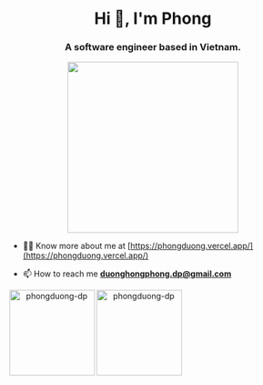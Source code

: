 <h1 align="center">Hi 👋, I'm Phong</h1>
<h3 align="center">A software engineer based in Vietnam.</h3>

<p align="center">
  <img src="https://user-images.githubusercontent.com/74038190/225813708-98b745f2-7d22-48cf-9150-083f1b00d6c9.gif" width="300px">
</p>

- 👨‍💻 Know more about me at [https://phongduong.vercel.app/](https://phongduong.vercel.app/)

- 📫 How to reach me **duonghongphong.dp@gmail.com**

<div style="display: flex; flex-direction: row;" align = "center">
 <img align="left" src="https://github-readme-stats.vercel.app/api/top-langs?username=phongduong-dp&show_icons=true&locale=en&layout=compact" alt="phongduong-dp" height = "150px" />

 <img align="center" src="https://github-readme-stats.vercel.app/api?username=phongduong-dp&show_icons=true&locale=en" alt="phongduong-dp" height = "150px" />

</div>




